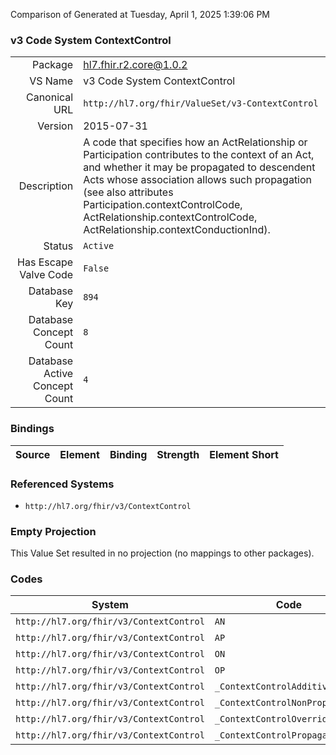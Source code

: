 Comparison of 
Generated at Tuesday, April 1, 2025 1:39:06 PM

### v3 Code System ContextControl

|      |     |
| ---: | --- |
| Package | hl7.fhir.r2.core@1.0.2 |
| VS Name | v3 Code System ContextControl |
| Canonical URL | `http://hl7.org/fhir/ValueSet/v3-ContextControl` |
| Version | 2015-07-31 |
| Description | A code that specifies how an ActRelationship or Participation contributes to the context of an Act, and whether it may be propagated to descendent Acts whose association allows such propagation (see also attributes Participation.contextControlCode, ActRelationship.contextControlCode, ActRelationship.contextConductionInd). |
| Status | `Active` |
| Has Escape Valve Code | `False` |
| Database Key | `894` |
| Database Concept Count | `8` |
| Database Active Concept Count | `4` |
### Bindings

| Source | Element | Binding | Strength | Element Short |
| ------ | ------- | ------- | -------- | ------------- |

### Referenced Systems

* `http://hl7.org/fhir/v3/ContextControl`
### Empty Projection

This Value Set resulted in no projection (no mappings to other packages).

### Codes

| System | Code | Display |
| ------ | ---- | ------- |
| `http://hl7.org/fhir/v3/ContextControl` | `AN` | additive, non-propagating |
| `http://hl7.org/fhir/v3/ContextControl` | `AP` | additive, propagating |
| `http://hl7.org/fhir/v3/ContextControl` | `ON` | overriding, non-propagating |
| `http://hl7.org/fhir/v3/ContextControl` | `OP` | overriding, propagating |
| `http://hl7.org/fhir/v3/ContextControl` | `_ContextControlAdditive` | ContextControlAdditive |
| `http://hl7.org/fhir/v3/ContextControl` | `_ContextControlNonPropagating` | ContextControlNonPropagating |
| `http://hl7.org/fhir/v3/ContextControl` | `_ContextControlOverriding` | ContextControlOverriding |
| `http://hl7.org/fhir/v3/ContextControl` | `_ContextControlPropagating` | ContextControlPropagating |
